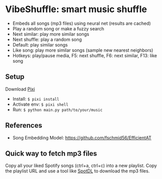 # VibeShuffle: smart music shuffle

- Embeds all songs (mp3 files) using neural net (results are cached)
- Play a random song or make a fuzzy search
- Next similar: play more similar songs
- Next shuffle: play a random song
- Default: play similar songs
- Like song: play more similar songs (sample new nearest neighbors)
- Hotkeys: play/pause media, F5: next shuffle, F6: next similar, F13: like song

## Setup

Download [Pixi](https://pixi.sh/latest/#installation)

- Install: ```$ pixi install```
- Activate env: ```$ pixi shell```
- Run: ```$ python main.py path/to/your/music```

## References

- Song Embedding Model: <https://github.com/fschmid56/EfficientAT>

## Quick way to fetch mp3 files

Copy all your liked Spotify songs (ctrl+a, ctrl+c) into a new playlist. Copy the playlist URL and use a tool like [SpotDL](https://github.com/spotDL/spotify-downloader) to download the mp3 files.
